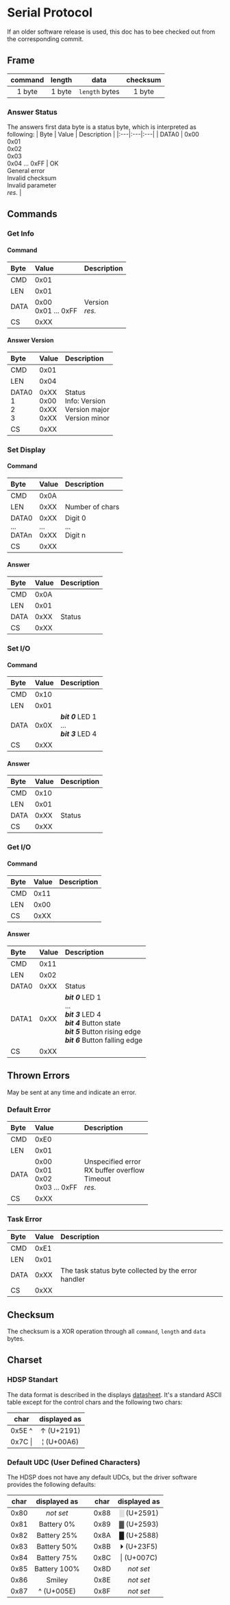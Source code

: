 # Serial Protocol

If an older software release is used, this doc has to bee checked out from the corresponding commit.

## Frame
| command | length | data | checksum |
|:---:|:---:|:---:|:---:|
| 1 byte |  1 byte | `length` bytes |  1 byte |

### Answer Status
The answers first data byte is a status byte, which is interpreted as following:
| Byte | Value | Description |
|:---|:---|:---|
| DATA0 | 0x00<br/>0x01<br/>0x02<br/>0x03<br/>0x04 ... 0xFF | OK<br/>General error<br/>Invalid checksum<br/>Invalid parameter<br/>_res._ |


## Commands
### Get Info
#### Command
| Byte | Value | Description |
|:---|:---|:---|
| CMD | 0x01 ||
| LEN | 0x01 ||
| DATA | 0x00<br/>0x01 ... 0xFF | Version<br/>_res._ |
| CS | 0xXX ||

#### Answer Version
| Byte | Value | Description |
|:---|:---|:---|
| CMD | 0x01 ||
| LEN | 0x04 ||
| DATA0<br/>1<br/>2<br/>3 | 0xXX<br/>0x00<br/>0xXX<br/>0xXX | Status<br/>Info: Version<br/>Version major<br/>Version minor |
| CS | 0xXX ||

### Set Display
#### Command
| Byte | Value | Description |
|:---|:---|:---|
| CMD | 0x0A ||
| LEN | 0xXX | Number of chars |
| DATA0<br/>...<br/>DATAn | 0xXX<br/>...<br/>0xXX | Digit 0<br/>...<br/>Digit n |
| CS | 0xXX ||

#### Answer
| Byte | Value | Description |
|:---|:---|:---|
| CMD | 0x0A ||
| LEN | 0x01 ||
| DATA | 0xXX | Status |
| CS | 0xXX ||

### Set I/O
#### Command
| Byte | Value | Description |
|:---|:---|:---|
| CMD | 0x10 ||
| LEN | 0x01 ||
| DATA | 0x0X | **_bit 0_** LED 1<br/>...<br/>**_bit 3_** LED 4 |
| CS | 0xXX ||

#### Answer
| Byte | Value | Description |
|:---|:---|:---|
| CMD | 0x10 ||
| LEN | 0x01 ||
| DATA | 0xXX | Status |
| CS | 0xXX ||

### Get I/O
#### Command
| Byte | Value | Description |
|:---|:---|:---|
| CMD | 0x11 ||
| LEN | 0x00 ||
| CS | 0xXX ||

#### Answer
| Byte | Value | Description |
|:---|:---|:---|
| CMD | 0x11 ||
| LEN | 0x02 ||
| DATA0 | 0xXX | Status |
| DATA1 | 0xXX | **_bit 0_** LED 1<br/>...<br/>**_bit 3_** LED 4<br/>**_bit 4_** Button state<br/>**_bit 5_** Button rising edge<br/>**_bit 6_** Button falling edge |
| CS | 0xXX ||


## Thrown Errors
May be sent at any time and indicate an error.

### Default Error
| Byte | Value | Description |
|:---|:---|:---|
| CMD | 0xE0 ||
| LEN | 0x01 ||
| DATA | 0x00<br/>0x01<br/>0x02<br/>0x03 ... 0xFF | Unspecified error<br/>RX buffer overflow<br/>Timeout<br/>_res._ |
| CS | 0xXX ||

### Task Error
| Byte | Value | Description |
|:---|:---|:---|
| CMD | 0xE1 ||
| LEN | 0x01 ||
| DATA | 0xXX | The task status byte collected by the error handler |
| CS | 0xXX ||


## Checksum
The checksum is a XOR operation through all `command`, `length` and `data` bytes.


## Charset
### HDSP Standart
The data format is described in the displays [datasheet](https://docs.broadcom.com/doc/AV02-0629EN). It's a standard ASCII table except for the control chars and the following two chars:

| char | displayed as |
|:---:|:---:|
| 0x5E &#94; | &#8593; (U+2191) |
| 0x7C &#124; | &#166; (U+00A6) |

### Default UDC (User Defined Characters)
The HDSP does not have any default UDCs, but the driver software provides the following defaults:

| char | displayed as || char | displayed as |
|:---:|:---:|:---:|:---:|:---:|
| 0x80 | _not set_ || 0x88 | &#9617; (U+2591) |
| 0x81 | Battery 0% || 0x89 | &#9619; (U+2593) |
| 0x82 | Battery 25% || 0x8A | &#9608; (U+2588) |
| 0x83 | Battery 50% || 0x8B | &#9205; (U+23F5) |
| 0x84 | Battery 75% || 0x8C | &#124; (U+007C) |
| 0x85 | Battery 100% || 0x8D | _not set_ |
| 0x86 | Smiley || 0x8E | _not set_ |
| 0x87 | &#94; (U+005E) || 0x8F | _not set_ |
